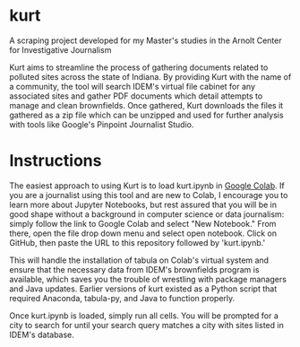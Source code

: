 # kurt
A scraping project developed for my Master's studies in the Arnolt Center for Investigative Journalism

Kurt aims to streamline the process of gathering documents related to polluted sites across the state of Indiana. By providing Kurt with the name of a community, the tool will search IDEM's virtual file cabinet for any associated sites and gather PDF documents which detail attempts to manage and clean brownfields. Once gathered, Kurt downloads the files it gathered as a zip file which can be unzipped and used for further analysis with tools like Google's Pinpoint Journalist Studio.

# Instructions
The easiest approach to using Kurt is to load kurt.ipynb in [Google Colab](colab.google). If you are a journalist using this tool and are new to Colab, I encourage you to learn more about Jupyter Notebooks, but rest assured that you will be in good shape without a background in computer science or data journalism: simply follow the link to Google Colab and select "New Notebook." From there, open the file drop down menu and select open notebook. Click on GitHub, then paste the URL to this repository followed by 'kurt.ipynb.' 

This will handle the installation of tabula on Colab's virtual system and ensure that the necessary data from IDEM's brownfields program is available, which saves you the trouble of wrestling with package managers and Java updates. Earlier versions of kurt existed as a Python script that required Anaconda, tabula-py, and Java to function properly. 

Once kurt.ipynb is loaded, simply run all cells. You will be prompted for a city to search for until your search query matches a city with sites listed in IDEM's database. 
